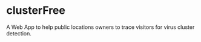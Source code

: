 # clusterFree
A Web App to help public locations owners to trace visitors for virus cluster detection.
